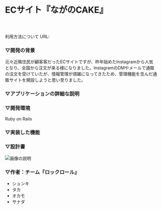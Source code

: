 # ECサイト『ながのCAKE』 　　　　　　　　　　　
利用方法について URL:

### ▽開発の背景
元々近隣住民が顧客客だったECサイトですが、昨年始めたInstagramから人気となり、全国から注文が来る様になりました。InstagramのDMやメールで通販の注文を受けていたが、情報管理が煩雑になってきたため、管理機能を含んだ通販サイトを開設しようと思い至りました。

### ▽アプリケーションの詳細な説明

### ▽開発環境
Ruby on Rails

### ▽実装した機能

### ▽設計書
![画像の説明](https://docs.google.com/spreadsheets/d/1RHELHST-jMFWo1LvUq5tbb414-TcuYdSUcjzZ5dmg6M/edit#gid=1958091283)





### ▽作者：チーム『ロックロール』
- シュンキ
- タカ
- オカモ
- サナダ

